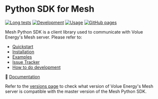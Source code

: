 # Python SDK for Mesh

[![Long tests](https://github.com/Volue-Public/energy-mesh-python/actions/workflows/long_tests.yml/badge.svg?branch=master)](https://github.com/Volue-Public/energy-mesh-python/actions/workflows/long_tests.yml) 
[![Development](https://github.com/Volue-Public/energy-mesh-python/actions/workflows/development.yml/badge.svg?branch=master)](https://github.com/Volue-Public/energy-mesh-python/actions/workflows/development.yml) 
[![Usage](https://github.com/Volue-Public/energy-mesh-python/actions/workflows/usage.yml/badge.svg?branch=master)](https://github.com/Volue-Public/energy-mesh-python/actions/workflows/usage.yml) 
[![GitHub pages](https://github.com/Volue-Public/energy-mesh-python/actions/workflows/pages.yml/badge.svg)](https://github.com/Volue-Public/energy-mesh-python/actions/workflows/pages.yml)  


Mesh Python SDK is a client library used to communicate with Volue Energy's Mesh server. Please refer to:
- [Quickstart](https://volue-public.github.io/energy-mesh-python/quickstart.html)
- [Installation](https://volue-public.github.io/energy-mesh-python/installation.html)
- [Examples](https://volue-public.github.io/energy-mesh-python/examples.html)
- [Issue Tracker](https://github.com/Volue-Public/energy-mesh-python/issues)
- [How to do development](https://volue-public.github.io/energy-mesh-python/installation.html#setup-for-developers)

:blue_book: [Documentation](https://volue-public.github.io/energy-mesh-python/)

Refer to the [versions page](https://volue-public.github.io/energy-mesh-python/versions.html) to
check what version of Volue Energy's Mesh server is compatible with the master version of the Mesh
Python SDK.
